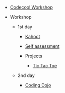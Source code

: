 * [Codecool Workshop](README.md)

* Workshop

  * 1st day

    * [Kahoot](workshop/3-kahoot.md)
	* [Self assessment](workshop/4-self-assessment.md)
	  
	* Projects
	  
	  * [Tic Tac Toe](workshop/5-tic-tac-toe.md)
		
  * 2nd day

    * [Coding Dojo](workshop/10-coding-dojo.md)